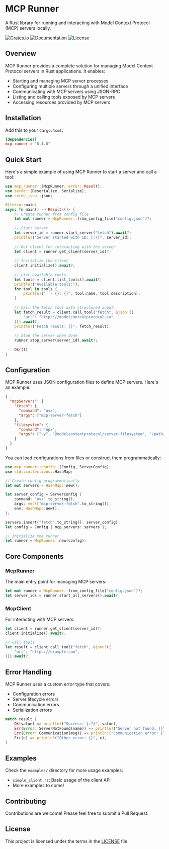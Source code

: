 # MCP Runner

A Rust library for running and interacting with Model Context Protocol (MCP) servers locally.

[![Crates.io](https://img.shields.io/crates/v/mcp-runner.svg)](https://crates.io/crates/mcp-runner)
[![Documentation](https://docs.rs/mcp-runner/badge.svg)](https://docs.rs/mcp-runner)
[![License](https://img.shields.io/crates/l/mcp-runner.svg)](LICENSE)

## Overview

MCP Runner provides a complete solution for managing Model Context Protocol servers in Rust applications. It enables:

- Starting and managing MCP server processes
- Configuring multiple servers through a unified interface
- Communicating with MCP servers using JSON-RPC
- Listing and calling tools exposed by MCP servers
- Accessing resources provided by MCP servers

## Installation

Add this to your `Cargo.toml`:

```toml
[dependencies]
mcp-runner = "0.1.0"
```

## Quick Start

Here's a simple example of using MCP Runner to start a server and call a tool:

```rust
use mcp_runner::{McpRunner, error::Result};
use serde::{Deserialize, Serialize};
use serde_json::json;

#[tokio::main]
async fn main() -> Result<()> {
    // Create runner from config file
    let mut runner = McpRunner::from_config_file("config.json")?;
    
    // Start server
    let server_id = runner.start_server("fetch").await?;
    println!("Server started with ID: {:?}", server_id);
    
    // Get client for interacting with the server
    let client = runner.get_client(server_id)?;
    
    // Initialize the client
    client.initialize().await?;
    
    // List available tools
    let tools = client.list_tools().await?;
    println!("Available tools:");
    for tool in tools {
        println!("  - {}: {}", tool.name, tool.description);
    }
    
    // Call the fetch tool with structured input
    let fetch_result = client.call_tool("fetch", &json!({
        "url": "https://modelcontextprotocol.io"
    })).await?;
    println!("Fetch result: {}", fetch_result);
    
    // Stop the server when done
    runner.stop_server(server_id).await?;
    
    Ok(())
}
```

## Configuration

MCP Runner uses JSON configuration files to define MCP servers. Here's an example:

```json
{
  "mcpServers": {
    "fetch": {
      "command": "uvx",
      "args": ["mcp-server-fetch"]
    },
    "filesystem": {
      "command": "npx",
      "args": ["-y", "@modelcontextprotocol/server-filesystem", "/path/to/allowed/files"]
    }
  }
}
```

You can load configurations from files or construct them programmatically:

```rust
use mcp_runner::config::{Config, ServerConfig};
use std::collections::HashMap;

// Create config programmatically
let mut servers = HashMap::new();

let server_config = ServerConfig {
    command: "uvx".to_string(),
    args: vec!["mcp-server-fetch".to_string()],
    env: HashMap::new(),
};

servers.insert("fetch".to_string(), server_config);
let config = Config { mcp_servers: servers };

// Initialize the runner
let runner = McpRunner::new(config);
```

## Core Components

### McpRunner

The main entry point for managing MCP servers:

```rust
let mut runner = McpRunner::from_config_file("config.json")?;
let server_ids = runner.start_all_servers().await?;
```

### McpClient

For interacting with MCP servers:

```rust
let client = runner.get_client(server_id)?;
client.initialize().await?;

// Call tools
let result = client.call_tool("fetch", &json!({
    "url": "https://example.com",
})).await?;
```

## Error Handling

MCP Runner uses a custom error type that covers:
- Configuration errors
- Server lifecycle errors
- Communication errors
- Serialization errors

```rust
match result {
    Ok(value) => println!("Success: {:?}", value),
    Err(Error::ServerNotFound(name)) => println!("Server not found: {}", name),
    Err(Error::Communication(msg)) => println!("Communication error: {}", msg),
    Err(e) => println!("Other error: {}", e),
}
```

## Examples

Check the `examples/` directory for more usage examples:

- `simple_client.rs`: Basic usage of the client API
- More examples to come!

## Contributing

Contributions are welcome! Please feel free to submit a Pull Request.

## License

This project is licensed under the terms in the [LICENSE](LICENSE) file.